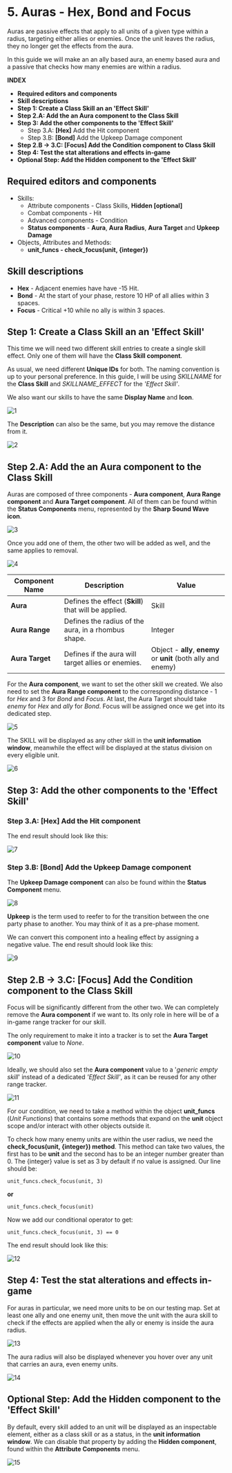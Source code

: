 # 5. Auras - Hex, Bond and Focus
Auras are passive effects that apply to all units of a given type within a radius, targeting either allies or enemies. Once the unit leaves the radius, they no longer get the effects from the aura.

In this guide we will make an an ally based aura, an enemy based aura and a passive that checks how many enemies are within a radius.

**INDEX**
* **Required editors and components**
* **Skill descriptions**
* **Step 1: Create a Class Skill an an 'Effect Skill'**
* **Step 2.A: Add the an Aura component to the Class Skill**
* **Step 3: Add the other components to the 'Effect Skill'**
	* Step 3.A: **[Hex]** Add the Hit component
	* Step 3.B: **[Bond]** Add the Upkeep Damage component
* **Step 2.B → 3.C: [Focus] Add the Condition component to Class Skill**
* **Step 4: Test the stat alterations and effects in-game**
* **Optional Step: Add the Hidden component to the 'Effect Skill'**

## Required editors and components
* Skills:
	* Attribute components - Class Skills, **Hidden [optional]**
	* Combat components - Hit
	* Advanced components - Condition
	* **Status components** - **Aura**, **Aura Radius**, **Aura Target** and **Upkeep Damage**
* Objects, Attributes and Methods:
	* **unit_funcs - check_focus(unit, {integer})**

## Skill descriptions
 - **Hex** - Adjacent enemies have have -15 Hit.
 - **Bond** - At the start of your phase, restore 10 HP of all allies within 3 spaces.
 - **Focus** - Critical +10 while no ally is within 3 spaces.

## Step 1: Create a Class Skill an an 'Effect Skill'
This time we will need two different skill entries to create a single skill effect. Only one of them will have the **Class Skill component**.

As usual, we need different **Unique IDs** for both. The naming convention is up to your personal preference. In this guide, I will be using *SKILLNAME* for the **Class Skill** and *SKILLNAME_EFFECT* for the *'Effect Skill'*.

We also want our skills to have the same **Display Name** and **Icon**.

![1](./images/Auras/1.png)

The **Description** can also be the same, but you may remove the distance from it.

![2](./images/Auras/2.png)

## Step 2.A: Add the an Aura component to the Class Skill
Auras are composed of three components - **Aura component**, **Aura Range component** and **Aura Target component**. All of them can be found within the **Status Components** menu, represented by the **Sharp Sound Wave icon**.

![3](./images/Auras/3.png)

Once you add one of them, the other two will be added as well, and the same applies to removal.

![4](./images/Auras/4.png)

|Component Name|Description|Value|
|--|--|--|
|**Aura**|Defines the effect (**Skill**) that will be applied.|Skill
|**Aura Range**|Defines the radius of the aura, in a rhombus shape.|Integer
|**Aura Target**|Defines if the aura will target allies or enemies.|Object - **ally**, **enemy** or **unit** (both ally and enemy)

For the **Aura component**, we want to set the other skill we created. We also need to set the **Aura Range component** to the corresponding distance - 1 for *Hex* and 3 for *Bond* and *Focus*. At last, the Aura Target should take *enemy* for *Hex* and *ally* for *Bond*. Focus will be assigned once we get into its dedicated step.

![5](./images/Auras/5.png)

The SKILL will be displayed as any other skill in the **unit information window**, meanwhile the effect will be displayed at the status division on every eligible unit.

![6](./images/Auras/6.png)

## Step 3: Add the other components to the 'Effect Skill'

### Step 3.A: [Hex] Add the Hit component
The end result should look like this:

![7](./images/Auras/7.png)

### Step 3.B: [Bond] Add the Upkeep Damage component

The **Upkeep Damage component** can also be found within the **Status Component** menu.

![8](./images/Auras/8.png)

**Upkeep** is the term used to reefer to for the transition between the one party phase to another. You may think of it as a pre-phase moment.

We can convert this component into a healing effect by assigning a negative value. The end result should look like this:

![9](./images/Auras/9.png)

## Step 2.B → 3.C: [Focus] Add the Condition component to the Class Skill
Focus will be significantly different from the other two. We can completely remove the **Aura component** if we want to. Its only role in here will be of a in-game range tracker for our skill.

The only requirement to make it into a tracker is to set the **Aura Target component** value to *None*.

![10](./images/Auras/10.png)

Ideally, we should also set the **Aura component** value to a '*generic empty skill*' instead of a dedicated *'Effect Skill'*, as it can be reused for any other range tracker.

![11](./images/Auras/11.png)

For our condition, we need to take a method within the object **unit_funcs** (*Unit Functions*) that contains some methods that expand on the **unit** object scope and/or interact with other objects outside it.

To check how many enemy units are within the user radius, we need the **check_focus(unit, {integer}) method**. This method can take two values, the first has to be **unit** and the second has to be an integer number greater than 0. The {integer} value is set as 3 by default if no value is assigned. Our line should be:

	unit_funcs.check_focus(unit, 3)

**or**

	unit_funcs.check_focus(unit)

Now we add our conditional operator to get:

	unit_funcs.check_focus(unit, 3) == 0

The end result should look like this:

![12](./images/Auras/12.png)

## Step 4: Test the stat alterations and effects in-game
For auras in particular, we need more units to be on our testing map. Set at least one ally and one enemy unit, then move the unit with the aura skill to check if the effects are applied when the ally or enemy is inside the aura radius.

![13](./images/Auras/13.png)

The aura radius will also be displayed whenever you hover over any unit that carries an aura, even enemy units.

![14](./images/Auras/14.png)

## Optional Step: Add the Hidden component to the 'Effect Skill'
By default, every skill added to an unit will be displayed as an inspectable element, either as a class skill or as a status, in the **unit information window**. We can disable that property by adding the **Hidden component**, found within the **Attribute Components** menu.

![15](./images/Auras/15.png)
